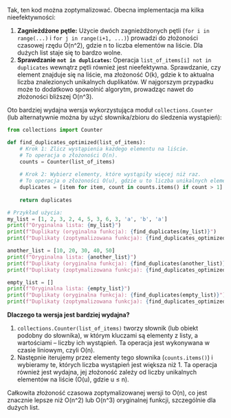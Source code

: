 
Tak, ten kod można zoptymalizować. Obecna implementacja ma kilka nieefektywności:

1.  **Zagnieżdżone pętle:** Użycie dwóch zagnieżdżonych pętli (`for i in range(...)` i `for j in range(i+1, ...)`) prowadzi do złożoności czasowej rzędu O(n^2), gdzie n to liczba elementów na liście. Dla dużych list staje się to bardzo wolne.
2.  **Sprawdzanie `not in duplicates`:** Operacja `list_of_items[i] not in duplicates` wewnątrz pętli również jest nieefektywna. Sprawdzanie, czy element znajduje się na liście, ma złożoność O(k), gdzie k to aktualna liczba znalezionych unikalnych duplikatów. W najgorszym przypadku może to dodatkowo spowolnić algorytm, prowadząc nawet do złożoności bliższej O(n^3).

Oto bardziej wydajna wersja wykorzystująca moduł `collections.Counter` (lub alternatywnie można by użyć słownika/zbioru do śledzenia wystąpień):

```python
from collections import Counter

def find_duplicates_optimized(list_of_items):
    # Krok 1: Zlicz wystąpienia każdego elementu na liście.
    # To operacja o złożoności O(n).
    counts = Counter(list_of_items)
    
    # Krok 2: Wybierz elementy, które wystąpiły więcej niż raz.
    # To operacja o złożoności O(u), gdzie u to liczba unikalnych elementów (u <= n).
    duplicates = [item for item, count in counts.items() if count > 1]
    
    return duplicates

# Przykład użycia:
my_list = [1, 2, 3, 2, 4, 5, 3, 6, 3, 'a', 'b', 'a']
print(f"Oryginalna lista: {my_list}")
print(f"Duplikaty (oryginalna funkcja): {find_duplicates(my_list)}")
print(f"Duplikaty (zoptymalizowana funkcja): {find_duplicates_optimized(my_list)}")

another_list = [10, 20, 30, 40, 50]
print(f"Oryginalna lista: {another_list}")
print(f"Duplikaty (oryginalna funkcja): {find_duplicates(another_list)}")
print(f"Duplikaty (zoptymalizowana funkcja): {find_duplicates_optimized(another_list)}")

empty_list = []
print(f"Oryginalna lista: {empty_list}")
print(f"Duplikaty (oryginalna funkcja): {find_duplicates(empty_list)}")
print(f"Duplikaty (zoptymalizowana funkcja): {find_duplicates_optimized(empty_list)}")
```

**Dlaczego ta wersja jest bardziej wydajna?**

1.  `collections.Counter(list_of_items)` tworzy słownik (lub obiekt podobny do słownika), w którym kluczami są elementy z listy, a wartościami – liczby ich wystąpień. Ta operacja jest wykonywana w czasie liniowym, czyli O(n).
2.  Następnie iterujemy przez elementy tego słownika (`counts.items()`) i wybieramy te, których liczba wystąpień jest większa niż 1. Ta operacja również jest wydajna, jej złożoność zależy od liczby unikalnych elementów na liście (O(u), gdzie u ≤ n).

Całkowita złożoność czasowa zoptymalizowanej wersji to O(n), co jest znacznie lepsze niż O(n^2) lub O(n^3) oryginalnej funkcji, szczególnie dla dużych list.

